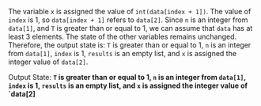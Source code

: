 The variable `x` is assigned the value of `int(data[index + 1])`. The value of `index` is 1, so `data[index + 1]` refers to `data[2]`. Since `n` is an integer from `data[1]`, and `T` is greater than or equal to 1, we can assume that `data` has at least 3 elements. The state of the other variables remains unchanged. Therefore, the output state is: `T` is greater than or equal to 1, `n` is an integer from `data[1]`, `index` is 1, `results` is an empty list, and `x` is assigned the integer value of `data[2]`.

Output State: **`T` is greater than or equal to 1, `n` is an integer from `data[1]`, `index` is 1, `results` is an empty list, and `x` is assigned the integer value of `data[2]**